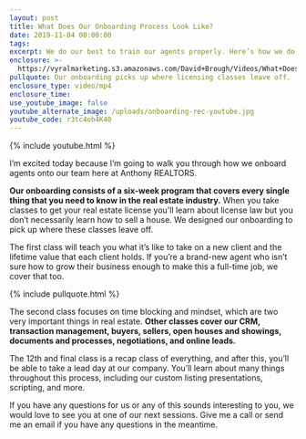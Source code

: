 ```yaml
---
layout: post
title: What Does Our Onboarding Process Look Like?
date: 2019-11-04 00:00:00
tags:
excerpt: We do our best to train our agents properly. Here’s how we do it.
enclosure: >-
  https://vyralmarketing.s3.amazonaws.com/David+Brough/Videos/What+Does+Our+Onboarding+Process+Look+Like_.mp4
pullquote: Our onboarding picks up where licensing classes leave off.
enclosure_type: video/mp4
enclosure_time:
use_youtube_image: false
youtube_alternate_image: /uploads/onboarding-rec-youtube.jpg
youtube_code: r3tc4oh4K40
---
```


{% include youtube.html %}

I’m excited today because I’m going to walk you through how we onboard agents onto our team here at Anthony REALTORS.

**Our onboarding consists of a six-week program that covers every single thing that you need to know in the real estate industry.** When you take classes to get your real estate license you'll learn about license law but you don’t necessarily learn how to sell a house. We designed our onboarding to pick up where these classes leave off.

The first class will teach you what it’s like to take on a new client and the lifetime value that each client holds. If you’re a brand-new agent who isn’t sure how to grow their business enough to make this a full-time job, we cover that too.

{% include pullquote.html %}

The second class focuses on time blocking and mindset, which are two very important things in real estate. **Other classes cover our CRM, transaction management, buyers, sellers, open houses and showings, documents and processes, negotiations, and online leads.**&nbsp;

The 12th and final class is a recap class of everything, and after this, you’ll be able to take a lead day at our company. You’ll learn about many things throughout this process, including our custom listing presentations, scripting, and more.&nbsp;

If you have any questions for us or any of this sounds interesting to you, we would love to see you at one of our next sessions. Give me a call or send me an email if you have any questions in the meantime.